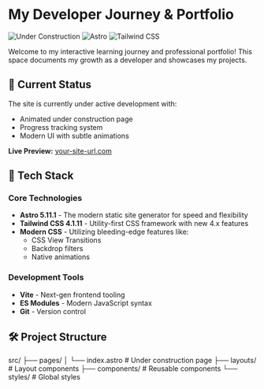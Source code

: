 # My Developer Journey & Portfolio

![Under Construction](https://img.shields.io/badge/status-under_construction-yellow) 
![Astro](https://img.shields.io/badge/Astro-4.0.0-FF5D01?logo=astro) 
![Tailwind CSS](https://img.shields.io/badge/Tailwind_CSS-4.1.11-06B6D4?logo=tailwindcss)

Welcome to my interactive learning journey and professional portfolio! This space documents my growth as a developer and showcases my projects.

## 🚧 Current Status

The site is currently under active development with:
- Animated under construction page
- Progress tracking system
- Modern UI with subtle animations

**Live Preview:** [your-site-url.com](https://your-site-url.com)

## 🌟 Tech Stack

### Core Technologies
- **Astro 5.11.1** - The modern static site generator for speed and flexibility
- **Tailwind CSS 4.1.11** - Utility-first CSS framework with new 4.x features
- **Modern CSS** - Utilizing bleeding-edge features like:
  - CSS View Transitions
  - Backdrop filters
  - Native animations

### Development Tools
- **Vite** - Next-gen frontend tooling
- **ES Modules** - Modern JavaScript syntax
- **Git** - Version control

## 🛠️ Project Structure
src/
├── pages/
│ └── index.astro # Under construction page
├── layouts/ # Layout components
├── components/ # Reusable components
└── styles/ # Global styles